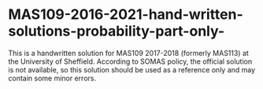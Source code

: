 # MAS109-2016-2021-hand-written-solutions-probability-part-only-
This is a handwritten solution for MAS109 2017-2018 (formerly MAS113) at the University of Sheffield. According to SOMAS policy, the official solution is not available, so this solution should be used as a reference only and may contain some minor errors.
